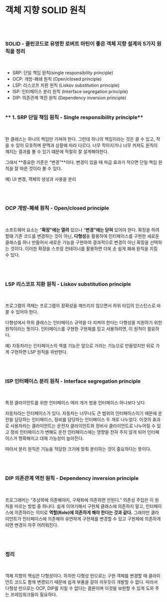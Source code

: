 # 객체 지향 SOLID 원칙

<br/>
<br/>

### **SOLID - 클린코드로 유명한 로버트 마틴이 좋은 객체 지향 설계의 5가지 원칙을 정리**

<br/>

- SRP: 단일 책임 원칙(single responsibility principle)
- OCP: 개방-폐쇄 원칙 (Open/closed principle)
- LSP: 리스코프 치환 원칙 (Liskov substitution principle)
- ISP: 인터페이스 분리 원칙 (Interface segregation principle)
- DIP: 의존관계 역전 원칙 (Dependency inversion principle)
  <br/>
  <br/>

### ** 1. SRP 단일 책임 원칙 - Single responsibility principle**

<br/>

한 클래스는 하나의 책임만 가져야 한다. 그런데 하나의 책임이라는 것은 클 수 있고, 작을 수 있어 모호하며 문맥과 상황에 따라 다르다. 너무 작아지거나 너무 커져도 원칙이 꺠지는 결과를 볼 수 있기 떄문에 적절히 잘 설계해야한다.

그래서 **중요한 기준은 “변경”**이다. 변경이 있을 때 파급 효과가 적으면 단일 책임 원칙을 잘 따른 것이라 볼 수 있다.

예) UI 변경, 객체의 생성과 사용을 분리

<br/>
<br/>

### **OCP 개방-폐쇄 원칙 - Open/closed principle**

<br/>

소프트웨어 요소는 “**확장”에는 열려** 있으나 “**변경”에는 닫혀** 있어야 한다. 확장을 하려할떄 기존 코드를 변경하는 것이 아닌, **다형성**을 활용하여 인터페이스를 구현한 새로운 클래스를 하나 만들어서 새로운 기능을 구현하여 결과적으로 변경이 아닌 확장을 선택하는 것이다. 이러한 확장을 스프링 컨테이너를 활용하면 더욱 손 쉽게 폐쇄 원칙을 지킬 수 있다.

<br/>
<br/>

### **LSP 리스코프 치환 원칙 - Liskov substitution principle**

<br/>

프로그램의 객체는 프로그램의 정확성을 깨뜨리지 않으면서 하위 타입의 인스턴스로 바꿀 수 있어야 한다.

다형성에서 하위 클래스는 인터페이스 규약을 다 지켜야 한다는 다형성을 지원하기 위한 원칙이라는 뜻이다. 인터페이스를 구현한 구현체를 믿고 사용하려면, 이 원칙이 필요하다.

예) 자동차라는 인터페이스의 엑셀 기능은 앞으로 가라는 기능으로 만들었지만 뒤로 가게 구현하면 LSP 원칙을 위반한다.

<br/>
<br/>

### **ISP 인터페이스 분리 원칙 - Interface segregation principle**

<br/>

특정 클라이언트를 위한 인터페이스 여러 개가 범용 인터페이스 하나보다 낫다

자동차라는 인터페이스가 있다. 자동차는 너무나도 큰 범위의 인터페이스이기 때문에 운전을 담당하는 인터페이스, 정비를 담당하는 인터페이스 두 개로 나누었다. 이것의 효과로 사용자라는 클라이언트는 운전자 클라이언트와 정비사 클라이언트로 나누어질 수 있고 정비 인터페이스가 변해도 운전 인터페이스에는 영향을 전혀 주지 않게 되어 인터페이스가 명확해지고 대체 가능성이 높아진다.

따라서 분리 원칙은 기능을 적당한 크기에 맞춰 분리하는 것이 중요하다는 뜻이다.

<br/>
<br/>

### **DIP 의존관계 역전 원칙 - Dependency inversion principle**

<br/>

프로그래머는 “추상화에 의존해야지, 구체화에 의존하면 안된다.” 의존성 주입은 이 원칙을 따르는 방법 중 하나다. 쉽게 이야기해서 구현체 클래스에 의존하지 말고, 인터페이스에 의존하라는 의미로 **역할(Role)에 의존하게 해야 한다는 것과 같다.** 그래야만 클라이언트가 인터페이스에 의존해야 유연하게 구현체를 변경할 수 있고 구현체에 의존하게 되면 변경이 아주 어려워진다.

<br/>
<br/>

### **정리**

<br/>

객체 지향의 핵심은 다형성이다. 하지만 다형성 만으로는 구현 객체를 변경할 때 클라이언트 코드도 함께 변경되기 때문에 쉽게 부품을 갈아 끼우듯이 개발할 수 없다. 따라서 다형성 만으로는 OCP, DIP를 지킬 수 없다는 결론이며 이것을 보완할 수 있게 도와 주는 프레임워크들이 필요하다.
